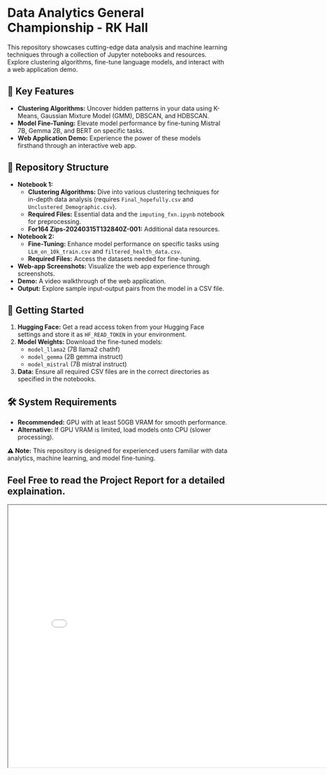 # Data Analytics General Championship - RK Hall

This repository showcases cutting-edge data analysis and machine learning techniques through a collection of Jupyter notebooks and resources. Explore clustering algorithms, fine-tune language models, and interact with a web application demo.

## 🚀 Key Features

- **Clustering Algorithms:** Uncover hidden patterns in your data using K-Means, Gaussian Mixture Model (GMM), DBSCAN, and HDBSCAN.
- **Model Fine-Tuning:** Elevate model performance by fine-tuning Mistral 7B, Gemma 2B, and BERT on specific tasks.
- **Web Application Demo:** Experience the power of these models firsthand through an interactive web app.

## 📂 Repository Structure

- **Notebook 1:**
    - **Clustering Algorithms:** Dive into various clustering techniques for in-depth data analysis (requires `Final_hopefully.csv` and `Unclustered_Demographic.csv`).
    - **Required Files:** Essential data and the `imputing_fxn.ipynb` notebook for preprocessing.
    - **For164 Zips-20240315T132840Z-001:** Additional data resources.
- **Notebook 2:**
    - **Fine-Tuning:** Enhance model performance on specific tasks using `LLm_on_10k_train.csv` and `filtered_health_data.csv`.
    - **Required Files:** Access the datasets needed for fine-tuning.
- **Web-app Screenshots:** Visualize the web app experience through screenshots.
- **Demo:** A video walkthrough of the web application.
- **Output:** Explore sample input-output pairs from the model in a CSV file.

## 🚀 Getting Started

1. **Hugging Face:** Get a read access token from your Hugging Face settings and store it as `HF_READ_TOKEN` in your environment.
2. **Model Weights:** Download the fine-tuned models:
    - `model_llama2` (7B llama2 chathf)
    - `model_gemma` (2B gemma instruct)
    - `model_mistral` (7B mistral instruct)
3. **Data:** Ensure all required CSV files are in the correct directories as specified in the notebooks.

## 🛠️ System Requirements

- **Recommended:** GPU with at least 50GB VRAM for smooth performance.
- **Alternative:** If GPU VRAM is limited, load models onto CPU (slower processing).

**⚠️ Note:** This repository is designed for experienced users familiar with data analytics, machine learning, and model fine-tuning. 

## Feel Free to read the Project Report for a detailed explaination.
<iframe src="project_report_compressed.pdf" width="800" height="600"></iframe>



